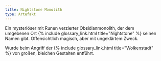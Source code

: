 ```yaml
---
title: Nightstone Monolith
type: Artefakt
---
```


Ein mysteriöser mit Runen verzierter Obsidianmonolith, der dem umgebenen Ort {% include glossary_link.html
title="Nightstone" %} seinen Namen gibt.  Offensichtlich magisch, aber mit ungeklärtem Zweck.

Wurde beim Angriff der {% include glossary_link.html title="Wolkenstadt" %} von großen, bleichen Gestalten entführt.
